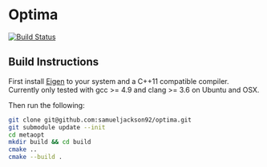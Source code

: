 # Optima 

[![Build Status](https://travis-ci.org/samueljackson92/metaopt.svg?branch=travis_build)](https://travis-ci.org/samueljackson92/optima)

## Build Instructions

First install [Eigen](http://eigen.tuxfamily.org/index.php?title=Main_Page) to 
your system and a C++11 compatible compiler. Currently only tested with gcc >=
4.9 and clang >= 3.6 on Ubuntu and OSX.

Then run the following:

```bash
git clone git@github.com:samueljackson92/optima.git
git submodule update --init
cd metaopt
mkdir build && cd build
cmake ..
cmake --build .
```
